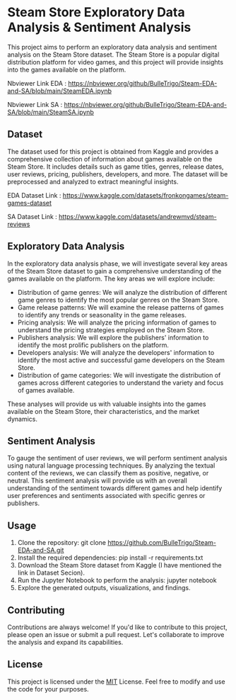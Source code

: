 
# Steam Store Exploratory Data Analysis & Sentiment Analysis

This project aims to perform an exploratory data analysis and sentiment analysis on the Steam Store dataset. The Steam Store is a popular digital distribution platform for video games, and this project will provide insights into the games available on the platform.

Nbviewer Link EDA : https://nbviewer.org/github/BulleTrigo/Steam-EDA-and-SA/blob/main/SteamEDA.ipynb

Nbviewer Link SA : https://nbviewer.org/github/BulleTrigo/Steam-EDA-and-SA/blob/main/SteamSA.ipynb


## Dataset

The dataset used for this project is obtained from Kaggle and provides a comprehensive collection of information about games available on the Steam Store. It includes details such as game titles, genres, release dates, user reviews, pricing, publishers, developers, and more. The dataset will be preprocessed and analyzed to extract meaningful insights.

EDA Dataset Link : https://www.kaggle.com/datasets/fronkongames/steam-games-dataset

SA Dataset Link : https://www.kaggle.com/datasets/andrewmvd/steam-reviews
## Exploratory Data Analysis

In the exploratory data analysis phase, we will investigate several key areas of the Steam Store dataset to gain a comprehensive understanding of the games available on the platform. The key areas we will explore include:

- Distribution of game genres: We will analyze the distribution of different game genres to identify the most popular genres on the Steam Store.
- Game release patterns: We will examine the release patterns of games to identify any trends or seasonality in the game releases.
- Pricing analysis: We will analyze the pricing information of games to understand the pricing strategies employed on the Steam Store.
- Publishers analysis: We will explore the publishers' information to identify the most prolific publishers on the platform.
- Developers analysis: We will analyze the developers' information to identify the most active and successful game developers on the Steam Store.
- Distribution of game categories: We will investigate the distribution of games across different categories to understand the variety and focus of games available.

These analyses will provide us with valuable insights into the games available on the Steam Store, their characteristics, and the market dynamics.
## Sentiment Analysis

To gauge the sentiment of user reviews, we will perform sentiment analysis using natural language processing techniques. By analyzing the textual content of the reviews, we can classify them as positive, negative, or neutral. This sentiment analysis will provide us with an overall understanding of the sentiment towards different games and help identify user preferences and sentiments associated with specific genres or publishers.
## Usage

1. Clone the repository: git clone https://github.com/BulleTrigo/Steam-EDA-and-SA.git
2. Install the required dependencies: pip install -r requirements.txt
3. Download the Steam Store dataset from Kaggle (I have mentioned the link in Dataset Secion).
4. Run the Jupyter Notebook to perform the analysis: jupyter notebook
5. Explore the generated outputs, visualizations, and findings.
## Contributing

Contributions are always welcome!
If you'd like to contribute to this project, please open an issue or submit a pull request. Let's collaborate to improve the analysis and expand its capabilities.


## License

This project is licensed under the [MIT](https://choosealicense.com/licenses/mit/) License. Feel free to modify and use the code for your purposes.
